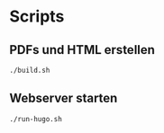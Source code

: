 # Scripts

## PDFs und HTML erstellen

```sh
./build.sh
```

## Webserver starten

```sh
./run-hugo.sh
```
